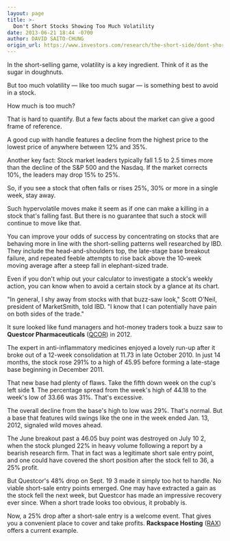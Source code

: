 ```yaml
---
layout: page
title: >-
  Don't Short Stocks Showing Too Much Volatility
date: 2013-06-21 18:44 -0700
author: DAVID SAITO-CHUNG
origin_url: https://www.investors.com/research/the-short-side/dont-short-stocks-showing-too-much-volatility
---
```






In the short-selling game, volatility is a key ingredient. Think of it as the sugar in doughnuts.


But too much volatility — like too much sugar — is something best to avoid in a stock.


How much is too much?


That is hard to quantify. But a few facts about the market can give a good frame of reference.


A good cup with handle features a decline from the highest price to the lowest price of anywhere between 12% and 35%.


Another key fact: Stock market leaders typically fall 1.5 to 2.5 times more than the decline of the S&P 500 and the Nasdaq. If the market corrects 10%, the leaders may drop 15% to 25%.


So, if you see a stock that often falls or rises 25%, 30% or more in a single week, stay away.


Such hypervolatile moves make it seem as if one can make a killing in a stock that's falling fast. But there is no guarantee that such a stock will continue to move like that.


You can improve your odds of success by concentrating on stocks that are behaving more in line with the short-selling patterns well researched by IBD. They include the head-and-shoulders top, the late-stage base breakout failure, and repeated feeble attempts to rise back above the 10-week moving average after a steep fall in elephant-sized trade.


Even if you don't whip out your calculator to investigate a stock's weekly action, you can know when to avoid a certain stock by a glance at its chart.


"In general, I shy away from stocks with that buzz-saw look," Scott O'Neil, president of MarketSmith, told IBD. "I know that I can potentially have pain on both sides of the trade."


It sure looked like fund managers and hot-money traders took a buzz saw to **Questcor Pharmaceuticals** ([QCOR](https://research.investors.com/quote.aspx?symbol=QCOR)) in 2012.


The expert in anti-inflammatory medicines enjoyed a lovely run-up after it broke out of a 12-week consolidation at 11.73 in late October 2010. In just 14 months, the stock rose 291% to a high of 45.95 before forming a late-stage base beginning in December 2011.


That new base had plenty of flaws. Take the fifth down week on the cup's left side **1**. The percentage spread from the week's high of 44.18 to the week's low of 33.66 was 31%. That's excessive.


The overall decline from the base's high to low was 29%. That's normal. But a base that features wild swings like the one in the week ended Jan. 13, 2012, signaled wild moves ahead.


The June breakout past a 46.05 buy point was destroyed on July 10 2, when the stock plunged 22% in heavy volume following a report by a bearish research firm. That in fact was a legitimate short sale entry point, and one could have covered the short position after the stock fell to 36, a 25% profit.


But Questcor's 48% drop on Sept. 19 3 made it simply too hot to handle. No viable short-sale entry points emerged. One may have extracted a gain as the stock fell the next week, but Questcor has made an impressive recovery ever since. When a short trade looks too obvious, it probably is.


Now, a 25% drop after a short-sale entry is a welcome event. That gives you a convenient place to cover and take profits. **Rackspace Hosting** ([RAX](https://research.investors.com/quote.aspx?symbol=RAX)) offers a current example.




